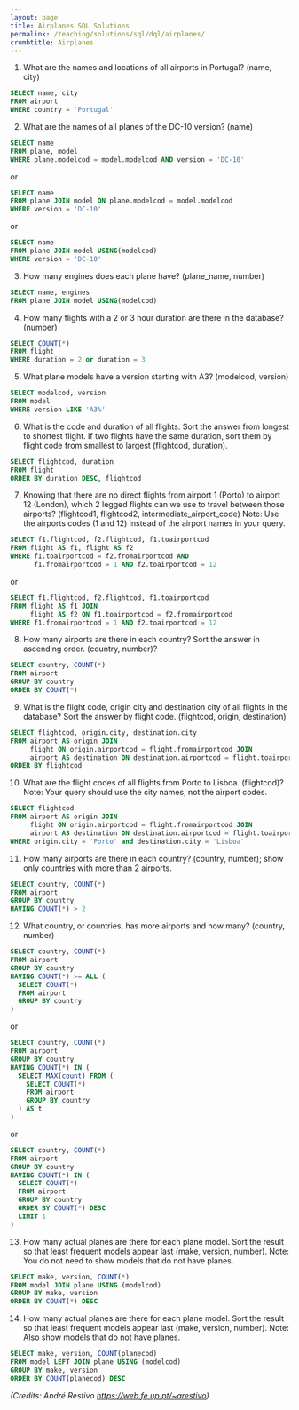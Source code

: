 ```yaml
---
layout: page
title: Airplanes SQL Solutions
permalink: /teaching/solutions/sql/dql/airplanes/
crumbtitle: Airplanes
---
```


1. What are the names and locations of all airports in Portugal? (name, city)
```sql
SELECT name, city
FROM airport
WHERE country = 'Portugal'
```
2. What are the names of all planes of the DC-10 version? (name)
```sql
SELECT name
FROM plane, model
WHERE plane.modelcod = model.modelcod AND version = 'DC-10'
```
or
```sql
SELECT name
FROM plane JOIN model ON plane.modelcod = model.modelcod
WHERE version = 'DC-10'
```
or
```sql
SELECT name
FROM plane JOIN model USING(modelcod)
WHERE version = 'DC-10'
```
3. How many engines does each plane have? (plane_name, number)
```sql
SELECT name, engines
FROM plane JOIN model USING(modelcod)
```
4. How many flights with a 2 or 3 hour duration are there in the database? (number)
```sql
SELECT COUNT(*)
FROM flight
WHERE duration = 2 or duration = 3
```
5. What plane models have a version starting with A3? (modelcod, version)
```sql
SELECT modelcod, version
FROM model
WHERE version LIKE 'A3%'
```
6. What is the code and duration of all flights. Sort the answer from longest to shortest flight. If two flights have the same duration, sort them by flight code from smallest to largest (flightcod, duration).
```sql
SELECT flightcod, duration
FROM flight
ORDER BY duration DESC, flightcod
```
7. Knowing that there are no direct flights from airport 1 (Porto) to airport 12 (London), which 2 legged flights can we use to travel between those airports? (flightcod1, flightcod2, intermediate_airport_code) Note: Use the airports codes (1 and 12) instead of the airport names in your query.
```sql
SELECT f1.flightcod, f2.flightcod, f1.toairportcod
FROM flight AS f1, flight AS f2
WHERE f1.toairportcod = f2.fromairportcod AND
      f1.fromairportcod = 1 AND f2.toairportcod = 12
```
or
```sql
SELECT f1.flightcod, f2.flightcod, f1.toairportcod
FROM flight AS f1 JOIN
     flight AS f2 ON f1.toairportcod = f2.fromairportcod
WHERE f1.fromairportcod = 1 AND f2.toairportcod = 12
```
8. How many airports are there in each country? Sort the answer in ascending order. (country, number)?
```sql
SELECT country, COUNT(*)
FROM airport
GROUP BY country
ORDER BY COUNT(*)
```
9. What is the flight code, origin city and destination city of all flights in the database? Sort the answer by flight code. (flightcod, origin, destination)
```sql
SELECT flightcod, origin.city, destination.city
FROM airport AS origin JOIN
     flight ON origin.airportcod = flight.fromairportcod JOIN
     airport AS destination ON destination.airportcod = flight.toairportcod
ORDER BY flightcod
```
10. What are the flight codes of all flights from Porto to Lisboa. (flightcod)? Note: Your query should use the city names, not the airport codes.
```sql
SELECT flightcod
FROM airport AS origin JOIN
     flight ON origin.airportcod = flight.fromairportcod JOIN
     airport AS destination ON destination.airportcod = flight.toairportcod
WHERE origin.city = 'Porto' and destination.city = 'Lisboa'
```
11. How many airports are there in each country? (country, number); show only countries with more than 2 airports.
```sql
SELECT country, COUNT(*)
FROM airport
GROUP BY country
HAVING COUNT(*) > 2
```
12. What country, or countries, has more airports and how many? (country, number)
```sql
SELECT country, COUNT(*)
FROM airport
GROUP BY country
HAVING COUNT(*) >= ALL (
  SELECT COUNT(*)
  FROM airport
  GROUP BY country
)
```
or
```sql
SELECT country, COUNT(*)
FROM airport
GROUP BY country
HAVING COUNT(*) IN (
  SELECT MAX(count) FROM (
    SELECT COUNT(*)
    FROM airport
    GROUP BY country
  ) AS t
)
```
or
```sql
SELECT country, COUNT(*)
FROM airport
GROUP BY country
HAVING COUNT(*) IN (
  SELECT COUNT(*)
  FROM airport
  GROUP BY country
  ORDER BY COUNT(*) DESC
  LIMIT 1
)
```
13. How many actual planes are there for each plane model. Sort the result so that least frequent models appear last (make, version, number). Note: You do not need to show models that do not have planes.
```sql
SELECT make, version, COUNT(*)
FROM model JOIN plane USING (modelcod)
GROUP BY make, version
ORDER BY COUNT(*) DESC
```
14. How many actual planes are there for each plane model. Sort the result so that least frequent models appear last (make, version, number). Note: Also show models that do not have planes.
```sql
SELECT make, version, COUNT(planecod)
FROM model LEFT JOIN plane USING (modelcod)
GROUP BY make, version
ORDER BY COUNT(planecod) DESC
```
*(Credits: André Restivo https://web.fe.up.pt/~arestivo)*